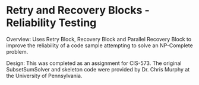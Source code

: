 # Retry and Recovery Blocks - Reliability Testing

Overview: Uses Retry Block, Recovery Block and Parallel Recovery Block to improve the reliability of a code sample attempting to solve an NP-Complete problem.

Design: This was completed as an assignment for CIS-573. The original SubsetSumSolver and skeleton code were provided by Dr. Chris Murphy at the University of Pennsylvania.